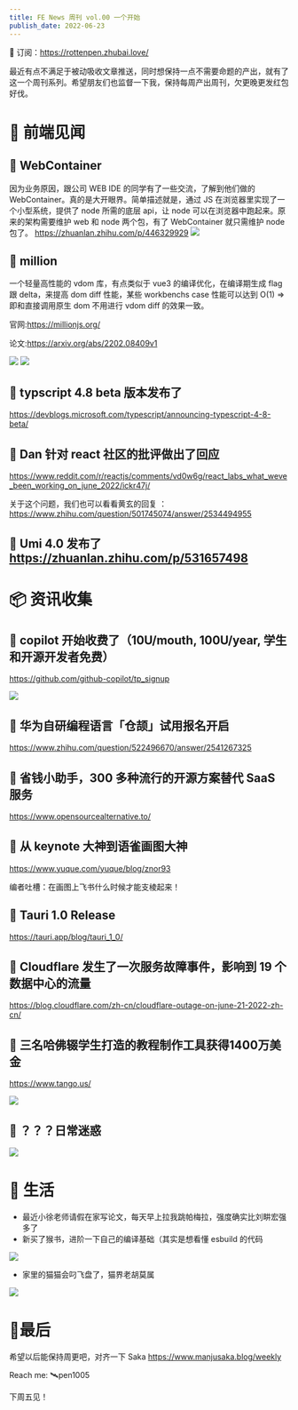 ```yaml
---
title: FE News 周刊 vol.00 一个开始
publish_date: 2022-06-23
---
```


📮 订阅：https://rottenpen.zhubai.love/

最近有点不满足于被动吸收文章推送，同时想保持一点不需要命题的产出，就有了这一个周刊系列。希望朋友们也监督一下我，保持每周产出周刊，欠更晚更发红包好伐。

# 🙈 前端见闻
## 🧩 WebContainer
因为业务原因，跟公司 WEB IDE 的同学有了一些交流，了解到他们做的 WebContainer。真的是大开眼界。简单描述就是，通过 JS 在浏览器里实现了一个小型系统，提供了 node 所需的底层 api，让 node 可以在浏览器中跑起来。原来的架构需要维护 web 和 node 两个包，有了 WebContainer 就只需维护 node 包了。
https://zhuanlan.zhihu.com/p/446329929
<img src="00/00.png"/>

## 🧩 million
一个轻量高性能的 vdom 库，有点类似于 vue3 的编译优化，在编译期生成 flag 跟 delta，来提高 dom diff 性能，某些 workbenchs case 性能可以达到 O(1) => 即和直接调用原生 dom 不用进行 vdom diff 的效果一致。

官网:https://millionjs.org/

论文:https://arxiv.org/abs/2202.08409v1

<img src="00/01.png"/>

<img src="00/02.png"/>


## 🧩 typscript 4.8 beta 版本发布了

https://devblogs.microsoft.com/typescript/announcing-typescript-4-8-beta/

## 🧩 Dan 针对 react 社区的批评做出了回应

https://www.reddit.com/r/reactjs/comments/vd0w6g/react_labs_what_weve_been_working_on_june_2022/ickr47j/

关于这个问题，我们也可以看看黄玄的回复 ：
https://www.zhihu.com/question/501745074/answer/2534494955

## 🧩 Umi 4.0 发布了 https://zhuanlan.zhihu.com/p/531657498



# 📦 资讯收集
## 🧩 copilot 开始收费了（10U/mouth, 100U/year, 学生和开源开发者免费）  
https://github.com/github-copilot/tp_signup

<img src="00/03.png"/>

## 🧩 华为自研编程语言「仓颉」试用报名开启
https://www.zhihu.com/question/522496670/answer/2541267325

## 🧩 省钱小助手，300 多种流行的开源方案替代 SaaS 服务 
https://www.opensourcealternative.to/

## 🧩 从 keynote 大神到语雀画图大神
 https://www.yuque.com/yuque/blog/znor93

编者吐槽：在画图上飞书什么时候才能支棱起来！
## 🧩 Tauri 1.0 Release
https://tauri.app/blog/tauri_1_0/

## 🧩 Cloudflare 发生了一次服务故障事件，影响到 19 个数据中心的流量
https://blog.cloudflare.com/zh-cn/cloudflare-outage-on-june-21-2022-zh-cn/

## 🧩 三名哈佛辍学生打造的教程制作工具获得1400万美金
https://www.tango.us/

<img src="00/04.png"/>

## 🧩 ？？？日常迷惑

<img src="00/05.png"/>

# 🚴 生活
- 最近小徐老师请假在家写论文，每天早上拉我跳帕梅拉，强度确实比刘畊宏强多了
- 新买了猴书，进阶一下自己的编译基础（其实是想看懂 esbuild 的代码

<img src="00/06.png"/>

- 家里的猫猫会叼飞盘了，猫界老胡莫属

<img src="00/07.png"/>

# 👋最后
希望以后能保持周更吧，对齐一下 Saka https://www.manjusaka.blog/weekly

Reach me: 🛰️pen1005

下周五见！
